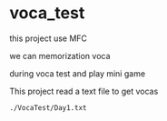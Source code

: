 # voca_test

this project use MFC 

we can memorization voca 

during voca test and play mini game

This project read a text file to get vocas
```bash
./VocaTest/Day1.txt
```

